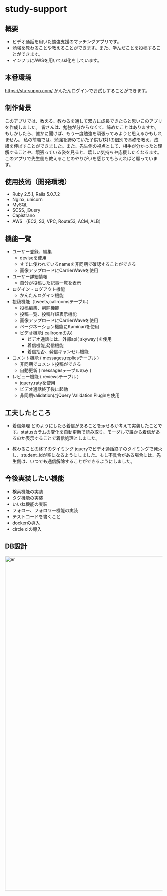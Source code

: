 # study-support

## 概要
  - ビデオ通話を用いた勉強支援のマッチングアプリです。
  - 勉強を教わることや教えることができます。また、学んだことを投稿することができます。
  - インフラにAWSを用いてssl化をしています。

## 本番環境
 https://stu-suppo.com/  かんたんログインでお試しすることができます。

## 制作背景

このアプリでは、教える、教わるを通して双方に成長できたらと思いこのアプリを作成しました。  皆さんは、勉強が分からなくて、諦めたことはありますか。もしかしたら、誰かに聞けば、もう一度勉強を頑張ってみようと思えるかもしれません。  私の前職では、勉強を諦めていた子供も1対1の個別で基礎を教え、成績を伸ばすことができました。また、先生側の視点として、相手が分かったと理解することや、頑張っている姿を見ると、嬉しい気持ちや応援したくなるます。  このアプリで先生側も教えることのやりがいを感じてもらえればと願っています。

## 使用技術（開発環境）
- Ruby 2.5.1, Rails 5.0.7.2
- Nginx, unicorn
- MySQL
- SCSS, jQuery
- Capistrano
- AWS （EC2, S3, VPC, Route53, ACM, ALB）

## 機能一覧
- ユーザー登録、編集
  - deviseを使用
  - すでに使われているnameを非同期で確認することができる
  -  画像アップロードにCarrierWaveを使用
- ユーザー詳細情報
  - 自分が投稿した記事一覧を表示
- ログイン・ログアウト機能
  - かんたんログイン機能
- 投稿機能（tweets,callroomsテーブル）
  - 投稿編集、削除機能
  - 投稿一覧、投稿詳細表示機能
  - 画像アップロードにCarrierWaveを使用
  - ページネーション機能にKaminariを使用
  - ビデオ機能( callroomのみ)
    - ビデオ通話には、外部api( skyway )を使用
    - 着信機能,発信機能
    - 着信拒否、発信キャンセル機能
- コメント機能 ( messages,repliesテーブル )
  - 非同期でコメント投稿ができる
  - 自動更新 ( messagesテーブルのみ )
- レビュー機能 ( reviewsテーブル )
  - jquery.ratyを使用
  - ビデオ通話終了後に起動
  - 非同期validationにjQuery Validation Pluginを使用

## 工夫したところ

- 着信処理
  どのようにしたら着信があることを示せるか考えて実装したことです。statusカラムの変化を自動更新で読み取り、モーダルで誰から着信があるのか表示することで着信処理としました。

- 教わることの終了のタイミング
  jqueryでビデオ通話終了のタイミングで発火し、student_idが空になるようにしました。もし不具合がある場合には、先生側は、いつでも通信解除することができるようにしました。

## 今後実装したい機能
- 検索機能の実装
- タグ機能の実装
- いいね機能の実装
- フォロー、フォロワー機能の実装
- テストコードを書くこと
- dockerの導入
- circle ciの導入

##  DB設計

<img width="1070" alt="er" src="https://user-images.githubusercontent.com/64767604/89150600-e3654980-d599-11ea-883d-27fab3026b3a.png">